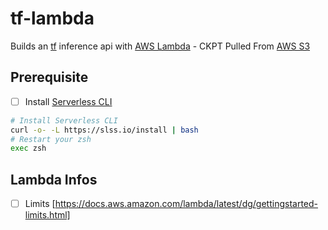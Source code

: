 # tf-lambda
Builds an [tf] inference api with [AWS Lambda] - CKPT Pulled From [AWS S3]

## Prerequisite

- [ ] Install [Serverless CLI]
```bash
# Install Serverless CLI
curl -o- -L https://slss.io/install | bash
# Restart your zsh
exec zsh
```

## Lambda Infos
- [ ] Limits [https://docs.aws.amazon.com/lambda/latest/dg/gettingstarted-limits.html]

[tf]: https://www.tensorflow.org/
[AWS Lambda]: https://aws.amazon.com/lambda/
[AWS S3]: https://aws.amazon.com/s3/

[Serverless CLI]: https://serverless.com/framework/docs/getting-started/